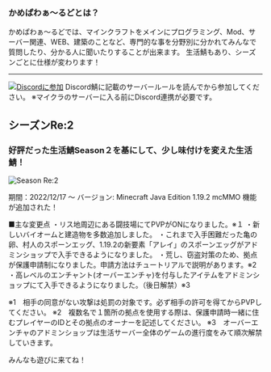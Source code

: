 ### かめぱわぁ～るどとは？
かめぱわぁ～るどでは、マインクラフトをメインにプログラミング、Mod、サーバー関連、WEB、建築のことなど、専門的な事を分野別に分かれてみんなで質問したり、分かる人に聞いたりすることが出来ます。
生活鯖もあり、シーズンごとに仕様が変わります！

-----

[![Discordに参加](https://cdn.discordapp.com/attachments/611227726971404298/1005511200970379374/Discord.png)](http://discord.gg/mCPyAHreNH)
Discord鯖に記載のサーバールールを読んでから参加してください。
※マイクラのサーバーに入る前にDiscord連携が必要です。

## シーズンRe:2
### 好評だった生活鯖Season２を基にして、少し味付けを変えた生活鯖！

![Season Re:2](https://cdn.discordapp.com/attachments/942025528410521631/1053581727953584299/Re2.jpg)

期間：2022/12/17 ～
バージョン: Minecraft Java Edition 1.19.2
mcMMO 機能が追加された！

■主な変更点
・リス地周辺にある闘技場にてPVPがONになりました。※１
・新しいバイオームと建造物を多数追加しました。
・これまで入手困難だった亀の卵、村人のスポーンエッグ、1.19.2の新要素「アレイ」のスポーンエッグがアドミンショップで入手できるようになりました。
・荒し、窃盗対策のため、拠点が保護申請制になりました。申請方法はチュートリアルで説明があります。※2
・高レベルのエンチャント(オーバーエンチャ)を付与したアイテムをアドミンショップにて入手できるようになりました。（後日解禁）※3


※1　相手の同意がない攻撃は処罰の対象です。必ず相手の許可を得てからPVPしてください。
※2　複数名で１箇所の拠点を使用する際は、保護申請時一緒に住むプレイヤーのIDとその拠点のオーナーを記述してください。
※3　オーバーエンチャのアドミンショップは生活サーバー全体のゲームの進行度をみて順次解禁していきます。

みんなも遊びに来てね！
